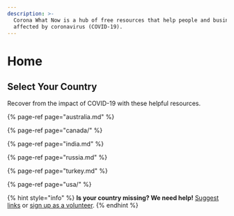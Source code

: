 ```yaml
---
description: >-
  Corona What Now is a hub of free resources that help people and businesses
  affected by coronavirus (COVID-19).
---
```


# Home

## Select Your Country

Recover from the impact of COVID-19 with these helpful resources.

{% page-ref page="australia.md" %}

{% page-ref page="canada/" %}

{% page-ref page="india.md" %}

{% page-ref page="russia.md" %}

{% page-ref page="turkey.md" %}

{% page-ref page="usa/" %}

{% hint style="info" %}
**Is your country missing? We need help!** [Suggest links](https://forms.gle/ykTSst9uoWceo5fn8%20) or [sign up as a volunteer](https://forms.gle/8z7yuJyz1m76y4Hi8).
{% endhint %}

## 

